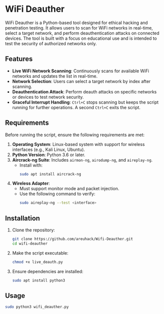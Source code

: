 # WiFi Deauther

WiFi Deauther is a Python-based tool designed for ethical hacking and penetration testing. It allows users to scan for WiFi networks in real-time, select a target network, and perform deauthentication attacks on connected devices. The tool is built with a focus on educational use and is intended to test the security of authorized networks only.

## Features

- **Live WiFi Network Scanning**: Continuously scans for available WiFi networks and updates the list in real-time.
- **Network Selection**: Users can select a target network by index after scanning.
- **Deauthentication Attack**: Perform deauth attacks on specific networks or devices to test network security.
- **Graceful Interrupt Handling**: `Ctrl+C` stops scanning but keeps the script running for further operations. A second `Ctrl+C` exits the script.

## Requirements

Before running the script, ensure the following requirements are met:

1. **Operating System**: Linux-based system with support for wireless interfaces (e.g., Kali Linux, Ubuntu).
2. **Python Version**: Python 3.6 or later.
3. **Aircrack-ng Suite**: Includes `airmon-ng`, `airodump-ng`, and `aireplay-ng`.
   - Install with:
     ```bash
     sudo apt install aircrack-ng
     ```
4. **Wireless Adapter**: 
   - Must support monitor mode and packet injection.
   - Use the following command to verify:
     ```bash
     sudo aireplay-ng --test <interface>
     ```

## Installation

1. Clone the repository:
   ```bash
   git clone https://github.com/areuhack/Wifi-Deauther.git
   cd wifi-deauther
2. Make the script executable:
   ```bash
   chmod +x live_deauth.py
3. Ensure dependencies are installed:
   ```bash
   sudo apt install python3
## Usage
```bash
sudo python3 wifi_deauther.py
